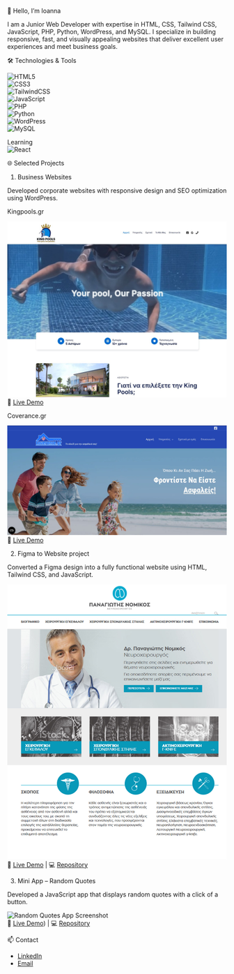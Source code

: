 👋 Hello, I’m Ioanna

I am a Junior Web Developer with expertise in HTML, CSS, Tailwind CSS, JavaScript, PHP, Python, WordPress, and MySQL.
I specialize in building responsive, fast, and visually appealing websites that deliver excellent user experiences and meet business goals.


🛠️ Technologies & Tools

![HTML5](https://img.shields.io/badge/HTML5-E34F26?style=for-the-badge&logo=html5&logoColor=white)  
![CSS3](https://img.shields.io/badge/CSS3-1572B6?style=for-the-badge&logo=css3&logoColor=white)  
![TailwindCSS](https://img.shields.io/badge/Tailwind_CSS-38B2AC?style=for-the-badge&logo=tailwind-css&logoColor=white)  
![JavaScript](https://img.shields.io/badge/JavaScript-F7DF1E?style=for-the-badge&logo=javascript&logoColor=black)  
![PHP](https://img.shields.io/badge/PHP-777BB4?style=for-the-badge&logo=php&logoColor=white)  
![Python](https://img.shields.io/badge/Python-3776AB?style=for-the-badge&logo=python&logoColor=white)  
![WordPress](https://img.shields.io/badge/WordPress-21759B?style=for-the-badge&logo=wordpress&logoColor=white)  
![MySQL](https://img.shields.io/badge/MySQL-005C84?style=for-the-badge&logo=mysql&logoColor=white) 


Learning  
![React](https://img.shields.io/badge/React-61DAFB?style=for-the-badge&logo=react&logoColor=white)


🌐 Selected Projects
1. Business Websites

Developed corporate websites with responsive design and SEO optimization using WordPress.

Kingpools.gr

![Business Website Screenshot](./assets/scr-kp.jpg) 
🔗 [Live Demo](https://www.kingpools.gr)

Coverance.gr

![Business Website Screenshot](./assets/scr-cov.jpg) 
🔗 [Live Demo](https://www.coverance.gr)


2. Figma to Website project

Converted a Figma design into a fully functional website using HTML, Tailwind CSS, and JavaScript.

![Figma Website Screenshot](./assets/figma-preview.jpg)  
🔗 [Live Demo](https://jeanne9999.github.io/figma-site/) | 💻 [Repository](https://github.com/Jeanne9999/figma-site)


3. Mini App – Random Quotes

Developed a JavaScript app that displays random quotes with a click of a button.

![Random Quotes App Screenshot](./assets/preview.jpg)  
🔗 [Live Demo](https://jeanne9999.github.io/quote-generator/)) | 💻 [Repository](https://github.com/Jeanne9999/quote-generator)


📫 Contact
- [LinkedIn](https://linkedin.com/in/ioanna-kotronaki-97403b255)  
- [Email](mailto:i.kotronaki@gmail.com)
